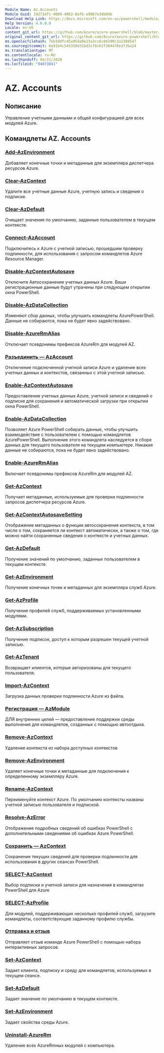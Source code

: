 ```yaml
---
Module Name: Az.Accounts
Module Guid: 342714fc-4009-4863-8afb-a9067e3db04b
Download Help Link: https://docs.microsoft.com/en-us/powershell/module/az.accounts
Help Version: 4.6.0.0
Locale: en-US
content_git_url: https://github.com/Azure/azure-powershell/blob/master/src/Accounts/Accounts/help/Az.Accounts.md
original_content_git_url: https://github.com/Azure/azure-powershell/blob/master/src/Accounts/Accounts/help/Az.Accounts.md
ms.openlocfilehash: 7eb19dfc45a954a9e23a3cc6c04190c3a1388547
ms.sourcegitcommit: 6a91b4c545350d316d3cf8c62f384478e3f3ba24
ms.translationtype: MT
ms.contentlocale: ru-RU
ms.lasthandoff: 04/21/2020
ms.locfileid: "94073041"
---
```

# AZ. Accounts
## Nописание
Управление учетными данными и общей конфигурацией для всех модулей Azure.

## Командлеты AZ. Accounts
### [Add-AzEnvironment](Add-AzEnvironment.md)
Добавляет конечные точки и метаданные для экземпляра диспетчера ресурсов Azure.

### [Clear-AzContext](Clear-AzContext.md)
Удалите все учетные данные Azure, учетную запись и сведения о подписке.

### [Clear-AzDefault](Clear-AzDefault.md)
Очищает значения по умолчанию, заданные пользователем в текущем контексте.

### [Connect-AzAccount](Connect-AzAccount.md)
Подключитесь к Azure с учетной записью, прошедшим проверку подлинности, для использования с запросом командлетов Azure Resource Manager.

### [Disable-AzContextAutosave](Disable-AzContextAutosave.md)
Отключите Автосохранение учетных данных Azure.  Ваши регистрационные данные будут утрачены при следующем открытии окна PowerShell.

### [Disable-AzDataCollection](Disable-AzDataCollection.md)
Изменяют сбор данных, чтобы улучшить командлеты AzurePowerShell. Данные не собираются, пока не будет явно задействовано.

### [Disable-AzureRmAlias](Disable-AzureRmAlias.md)
Отключает псевдонимы префиксов AzureRm для модулей AZ.

### [Разъединить — AzAccount](Disconnect-AzAccount.md)
Отключение подключенной учетной записи Azure и удаление всех учетных данных и контекстов, связанных с этой учетной записью.

### [Enable-AzContextAutosave](Enable-AzContextAutosave.md)
Предоставление учетных данных Azure, учетной записи и сведений о подписке для сохранения и автоматической загрузки при открытии окна PowerShell. 

### [Enable-AzDataCollection](Enable-AzDataCollection.md)
Позволяет Azure PowerShell собирать данные, чтобы улучшить взаимодействие с пользователем с помощью командлетов AzurePowerShell.
Выполнение этого командлета наследуется в сборе данных для текущего пользователя на текущем компьютере.
Никакие данные не собираются, пока не будет явно задействовано.

### [Enable-AzureRmAlias](Enable-AzureRmAlias.md)
Включает псевдонимы префиксов AzureRm для модулей AZ.

### [Get-AzContext](Get-AzContext.md)
Получает метаданные, используемые для проверки подлинности запросов диспетчера ресурсов Azure.

### [Get-AzContextAutosaveSetting](Get-AzContextAutosaveSetting.md)
Отображение метаданных о функции автосохранения контекста, в том числе о том, сохраняется ли контекст автоматически, а также о том, где можно найти сохраненные сведения о контексте и учетных данных.

### [Get-AzDefault](Get-AzDefault.md)
Получение значений по умолчанию, заданных пользователем в текущем контексте.

### [Get-AzEnvironment](Get-AzEnvironment.md)
Получение конечных точек и метаданных для экземпляра служб Azure.

### [Get-AzProfile](Get-AzProfile.md)
Получение профилей служб, поддерживаемых установленными модулями.

### [Get-AzSubscription](Get-AzSubscription.md)
Получение подписок, доступ к которым разрешен текущей учетной записью.

### [Get-AzTenant](Get-AzTenant.md)
Возвращает клиентов, которые авторизованы для текущего пользователя.

### [Import-AzContext](Import-AzContext.md)
Загрузка данных проверки подлинности Azure из файла.

### [Регистрация — AzModule](Register-AzModule.md)
ДЛЯ внутренних целей — предоставление поддержки среды выполнения для командлетов, созданных с помощью автоотдыха.

### [Remove-AzContext](Remove-AzContext.md)
Удаление контекста из набора доступных контекстов

### [Remove-AzEnvironment](Remove-AzEnvironment.md)
Удаляет конечные точки и метаданные для подключения к определенному экземпляру Azure.

### [Rename-AzContext](Rename-AzContext.md)
Переименуйте контекст Azure.  По умолчанию контексты названы учетной записью пользователя и подпиской.

### [Resolve-AzError](Resolve-AzError.md)
Отображение подробных сведений об ошибках PowerShell с дополнительными сведениями об ошибках Azure PowerShell.

### [Сохранить — AzContext](Save-AzContext.md)
Сохранение текущих сведений для проверки подлинности для использования в других сеансах PowerShell.

### [SELECT-AzContext](Select-AzContext.md)
Выбор подписки и учетной записи для назначения в командлетах PowerShell для Azure

### [SELECT-AzProfile](Select-AzProfile.md)
Для модулей, поддерживающих несколько профилей служб, загрузите командлеты, соответствующие заданному профилю службы.

### [Отправка и отзыв](Send-Feedback.md)
Отправляет отзыв команде Azure PowerShell с помощью набора интерактивных запросов.

### [Set-AzContext](Set-AzContext.md)
Задает клиента, подписку и среду для командлетов, используемых в текущем сеансе.

### [Set-AzDefault](Set-AzDefault.md)
Задает значение по умолчанию в текущем контексте.

### [Set-AzEnvironment](Set-AzEnvironment.md)
Задает свойства среды Azure.

### [Uninstall-AzureRm](Uninstall-AzureRm.md)
Удаление всех AzureRmных модулей с компьютера.

